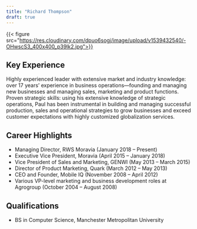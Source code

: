 ```yaml
---
title: "Richard Thompson"
draft: true
---
```

{{< figure src="https://res.cloudinary.com/dpuo6sogj/image/upload/v1539432540/-OHwscS3_400x400_p39lk2.jpg">}}

## Key Experience
Highly experienced leader with extensive market and industry knowledge: over 17 years’ experience in business operations—founding and managing new businesses and managing sales, marketing and product functions.
Proven strategic skills: using his extensive knowledge of strategic operations, Paul has been instrumental in building and managing successful production, sales and operational strategies to grow businesses and exceed customer expectations with highly customized globalization services.

## Career Highlights
* Managing Director, RWS Moravia (January 2018 – Present)
* Executive Vice President, Moravia (April 2015 – January 2018)
* Vice President of Sales and Marketing, GENWI (May 2013 – March 2015)
* Director of Product Marketing, Quark (March 2012 – May 2013)
* CEO and Founder, Mobile IQ (November 2008 – April 2012)
* Various VP-level marketing and business development roles at Agrogroup (October 2004 – August 2008)

## Qualifications
* BS in Computer Science, Manchester Metropolitan University
